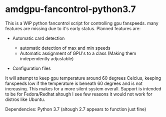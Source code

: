 # amdgpu-fancontrol-python3.7
This is a WIP python fancontrol script for controlling gpu fanspeeds.
many features are missing due to it's early status.
Planned features are:
  * Automatic card detection
    - automatic detection of max and min speeds
    - Automatic assignment of GPU's to a class (Making them independently adjustable)

  * Configuration files

It will attempt to keep gpu temperature around 60 degrees Celcius, keeping fanspeeds low if the temperature is beneath 60 degrees and is not increasing. This makes for a more silent system overall.
Support is intended to be for Fedora/Redhat altough I see few reasons it would not work for distros like Ubuntu.

Dependencies:
Python 3.7 (altough 2.7 appears to function just fine)
